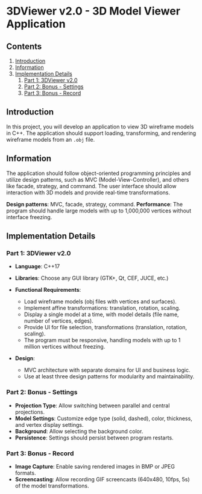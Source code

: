 # 3DViewer v2.0 - 3D Model Viewer Application

## Contents

1. [Introduction](#introduction)
2. [Information](#information)
3. [Implementation Details](#implementation-details)
   1. [Part 1: 3DViewer v2.0](#part-1-3dviewer-v20)
   2. [Part 2: Bonus - Settings](#part-2-bonus-settings)
   3. [Part 3: Bonus - Record](#part-3-bonus-record)

## Introduction

In this project, you will develop an application to view 3D wireframe models in C++. The application should support loading, transforming, and rendering wireframe models from an `.obj` file.

## Information

The application should follow object-oriented programming principles and utilize design patterns, such as MVC (Model-View-Controller), and others like facade, strategy, and command. The user interface should allow interaction with 3D models and provide real-time transformations.

**Design patterns**: MVC, facade, strategy, command.
**Performance**: The program should handle large models with up to 1,000,000 vertices without interface freezing.

## Implementation Details

### Part 1: 3DViewer v2.0

- **Language**: C++17
- **Libraries**: Choose any GUI library (GTK+, Qt, CEF, JUCE, etc.)
- **Functional Requirements**:
  - Load wireframe models (obj files with vertices and surfaces).
  - Implement affine transformations: translation, rotation, scaling.
  - Display a single model at a time, with model details (file name, number of vertices, edges).
  - Provide UI for file selection, transformations (translation, rotation, scaling).
  - The program must be responsive, handling models with up to 1 million vertices without freezing.

- **Design**:
  - MVC architecture with separate domains for UI and business logic.
  - Use at least three design patterns for modularity and maintainability.

### Part 2: Bonus - Settings

- **Projection Type**: Allow switching between parallel and central projections.
- **Model Settings**: Customize edge type (solid, dashed), color, thickness, and vertex display settings.
- **Background**: Allow selecting the background color.
- **Persistence**: Settings should persist between program restarts.

### Part 3: Bonus - Record

- **Image Capture**: Enable saving rendered images in BMP or JPEG formats.
- **Screencasting**: Allow recording GIF screencasts (640x480, 10fps, 5s) of the model transformations.
